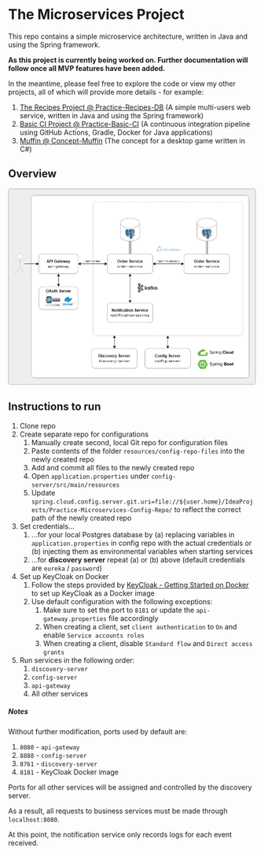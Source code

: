 # The Microservices Project

This repo contains a simple microservice architecture, written in Java and using the Spring framework.

__As this project is currently being worked on. Further documentation will follow once all MVP features have been added.__

In the meantime, please feel free to explore the code or view my other projects, all of which will provide more details - for example:
1. [The Recipes Project @ Practice-Recipes-DB](https://github.com/kimgoetzke/Practice-Recipes-DB) (A simple multi-users web service, written in Java and using the Spring framework)
2. [Basic CI Project @ Practice-Basic-CI](https://github.com/kimgoetzke/Practice-Basic-CI) (A continuous integration pipeline using GitHub Actions, Gradle, Docker for Java applications)
3. [Muffin @ Concept-Muffin](https://github.com/kimgoetzke/Concept-Muffin) (The concept for a desktop game written in C#)

## Overview
![Overview diagram](diagram.png)

## Instructions to run
1. Clone repo
2. Create separate repo for configurations
   1. Manually create second, local Git repo for configuration files
   2. Paste contents of the folder `resources/config-repo-files` into the newly created repo
   3. Add and commit all files to the newly created repo
   4. Open `application.properties` under `config-server/src/main/resources` 
   5. Update `spring.cloud.config.server.git.uri=file://${user.home}/IdeaProjects/Practice-Microservices-Config-Repo/` to reflect the correct path of the newly created repo
3. Set credentials... 
   1. ...for your local Postgres database by (a) replacing variables in `application.properties` in config repo with the actual credentials or (b) injecting them as environmental variables when starting services
   2. ...for __discovery server__  repeat (a) or (b) above (default credentials are `eureka` / `password`)
3. Set up KeyCloak on Docker
   1. Follow the steps provided by [KeyCloak - Getting Started on Docker](https://www.keycloak.org/getting-started/getting-started-docker) to set up KeyCloak as a Docker image
   2. Use default configuration with the following exceptions:
      1. Make sure to set the port to `8181` or update the `api-gateway.properties` file accordingly
      2. When creating a client, set `client authentication` to `On` and enable `Service accounts roles`
      3. When creating a client, disable `Standard flow` and `Direct access grants`
4. Run services in the following order: 
   1. `discovery-server`
   2. `config-server`
   3. `api-gateway`
   4. All other services

##### Notes
Without further modification, ports used by default are:
1. `8080` - `api-gateway`
2. `8888` - `config-server`
3. `8761` - `discovery-server`
4. `8181` - KeyCloak Docker image 

Ports for all other services will be assigned and controlled by the discovery server. 

As a result, all requests to business services must be made through `localhost:8080`.

At this point, the notification service only records logs for each event received.